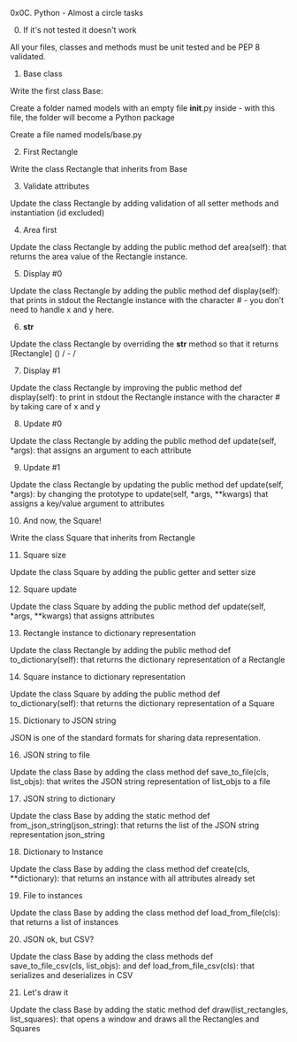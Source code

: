 0x0C. Python - Almost a circle tasks

0. If it's not tested it doesn't work

All your files, classes and methods must be unit tested and be PEP 8 validated.

1. Base class

Write the first class Base:

Create a folder named models with an empty file __init__.py inside - with this file, the folder will become a Python package

Create a file named models/base.py

2. First Rectangle

Write the class Rectangle that inherits from Base

3. Validate attributes

Update the class Rectangle by adding validation of all setter methods and instantiation (id excluded)

4. Area first

Update the class Rectangle by adding the public method def area(self): that returns the area value of the Rectangle instance.

5. Display #0

Update the class Rectangle by adding the public method def display(self): that prints in stdout the Rectangle instance with the character # - you don’t need to handle x and y here.

6. __str__

Update the class Rectangle by overriding the __str__ method so that it returns [Rectangle] (<id>) <x>/<y> - <width>/<height>

7. Display #1

Update the class Rectangle by improving the public method def display(self): to print in stdout the Rectangle instance with the character # by taking care of x and y

8. Update #0

Update the class Rectangle by adding the public method def update(self, *args): that assigns an argument to each attribute

9. Update #1

Update the class Rectangle by updating the public method def update(self, *args): by changing the prototype to update(self, *args, **kwargs) that assigns a key/value argument to attributes

10. And now, the Square!

Write the class Square that inherits from Rectangle

11. Square size

Update the class Square by adding the public getter and setter size

12. Square update

Update the class Square by adding the public method def update(self, *args, **kwargs) that assigns attributes

13. Rectangle instance to dictionary representation

Update the class Rectangle by adding the public method def to_dictionary(self): that returns the dictionary representation of a Rectangle

14. Square instance to dictionary representation

Update the class Square by adding the public method def to_dictionary(self): that returns the dictionary representation of a Square

15. Dictionary to JSON string

JSON is one of the standard formats for sharing data representation.

16. JSON string to file

Update the class Base by adding the class method def save_to_file(cls, list_objs): that writes the JSON string representation of list_objs to a file

17. JSON string to dictionary

Update the class Base by adding the static method def from_json_string(json_string): that returns the list of the JSON string representation json_string

18. Dictionary to Instance

Update the class Base by adding the class method def create(cls, **dictionary): that returns an instance with all attributes already set

19. File to instances

Update the class Base by adding the class method def load_from_file(cls): that returns a list of instances

20. JSON ok, but CSV?

Update the class Base by adding the class methods def save_to_file_csv(cls, list_objs): and def load_from_file_csv(cls): that serializes and deserializes in CSV

21. Let's draw it

Update the class Base by adding the static method def draw(list_rectangles, list_squares): that opens a window and draws all the Rectangles and Squares
